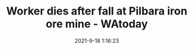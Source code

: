 ---
"title": "Worker dies after fall at Pilbara iron ore mine - WAtoday"
"date": "2021-9-18 1:16:23"
"feed_name": "GOOGLENEWSMINING"
"feed_website": "https://news.google.com/search?q=mining%2Bincident&hl=en-US&gl=US&ceid=US:en"
"feed_rss": "https://news.google.com/rss/search?q=mining%2Bincident&hl=en-US&gl=US&ceid=US:en"
"link": "https://www.watoday.com.au/national/western-australia/worker-dies-after-fall-at-pilbara-iron-ore-mine-20210918-p58sss.html"
"file": "_posts/2021-1-1-30dcf22c8444f95b012251d135a087ec2cebc4b2.md"
"accident": "1"
"drilling": "1"
"dead": "1"
"injured": "0"
"where": "mining site"
---